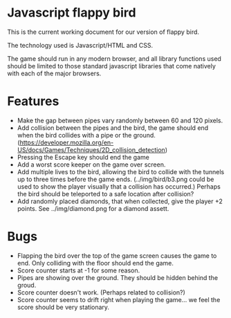 

# Javascript flappy bird

This is the current working document for our version of flappy bird.

The technology used is Javascript/HTML and CSS.

The game should run in any modern browser, and all library functions used should be limited to those standard javascript libraries that come natively with each of the major browsers.

# Features

- Make the gap between pipes vary randomly between 60 and 120 pixels.
- Add collision between the pipes and the bird, the game should end when the bird collides with a pipe or the ground. (https://developer.mozilla.org/en-US/docs/Games/Techniques/2D_collision_detection)
- Pressing the Escape key should end the game
- Add a worst score keeper on the game over screen.
- Add multiple lives to the bird, allowing the bird to collide with the tunnels up to three times before the game ends. (../img/bird/b3.png could be used to show the player visually that a collision has occurred.) Perhaps the bird should be teleported to a safe location after collision? 
- Add randomly placed diamonds, that when collected, give the player +2 points. See ../img/diamond.png for a diamond assett.

# Bugs

- Flapping the bird over the top of the game screen causes the game to end. Only colliding with the floor should end the game.
- Score counter starts at -1 for some reason.
- Pipes are showing over the ground. They should be hidden behind the groud.
- Score counter doesn't work. (Perhaps related to collision?)
- Score counter seems to drift right when playing the game... we feel the score should be very stationary.